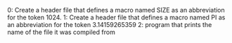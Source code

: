 0: Create a header file that defines a macro named SIZE as an abbreviation for the token 1024.
1: Create a header file that defines a macro named PI as an abbreviation for the token 3.14159265359
2: program that prints the name of the file it was compiled from
